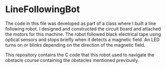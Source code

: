 # LineFollowingBot

The code in this file was developed as part of a class where I built a line following robot. I designed and constructed the circuit board and attached the motors for this machine. The robot followed black electrical tape using optical sensors and stops briefly when it detects a magnetic field. An LED turns on or blinks depending on the direction of the magnetic field.

This repository contains the C code that this robot used to navigate the obstacle course containing the obstacles mentioned previously. 
